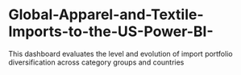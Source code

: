 # Global-Apparel-and-Textile-Imports-to-the-US-Power-BI-
This dashboard evaluates the level and evolution of import portfolio diversification across  category groups and countries
